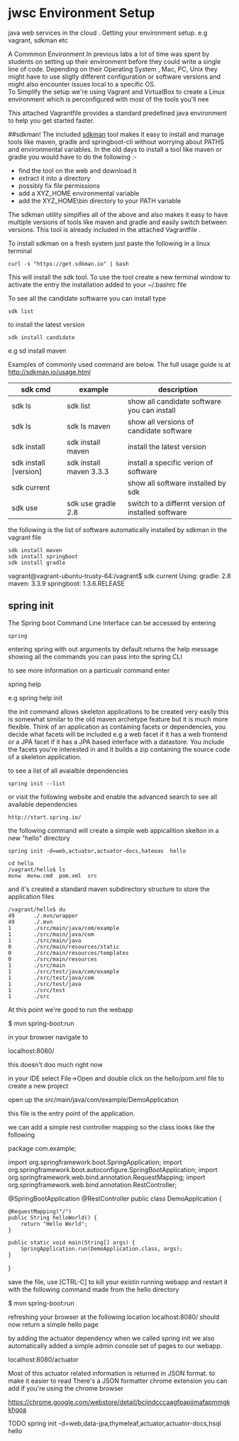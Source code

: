 # jwsc   Environment Setup
java web services in the cloud . Getting your environment setup. e.g vagrant, sdkman etc 

A Commmon Environment 
In previous labs a lot of time was spent by students on setting up their environment before they could write a single line of code. 
Depending on their Operating System , Mac, PC, Unix they might have to  use  sligtly different configuration or software versions and might also encounter issues local to a specific OS.  
To Simplify the setup we're using Vagrant and VirtualBox to create a Linux environment which is perconfigured with most of the tools you'll nee

This attached Vagrantfile provides a standard predefined java environment to help you get started faster.



##sdkman!
The included [sdkman](http://sdkman.io/) tool makes it easy to install and manage tools like maven, gradle and springboot-cli without worrying about PATHS and environmental variables.
In the old days to install a tool like maven or gradle you would have to do the following :-
 * find the tool on the web and download it
 * extract it into a directory 
 * possibly fix file permissions
 * add a XYZ_HOME environmental variable
 * add the XYZ_HOME\bin directory to your PATH variable

The sdkman utility simplfies all of the above
  and also makes it easy to have multiple versions of tools like maven and gradle
   and easily switch between versions. This tool is already included in the attached Vagrantfile .

To install sdkman on a fresh system just paste the following in a linux terminal

```
curl -s "https://get.sdkman.io" | bash
```

This will install the sdk tool.
To use the tool create a new terminal window to activate the entry the installation
added to your ~/.bashrc file

To see all the candidate softwarre you can install type
```
sdk list
```

to install the latest version
```
sdk install candidate
```
e.g
sd install maven

Examples of commonly used command are below. The  full usage guide is at http://sdkman.io/usage.html

| sdk cmd  |  example | description  |
|---|---|---|
| sdk ls                             | sdk list                | show all candidate software you can install |
| sdk ls <candidate>                 | sdk ls maven            | show all versions of candidate software |
| sdk install <candidate>            | sdk install maven       | install the latest version  |
| sdk install <candidate>  [version] | sdk install maven 3.3.3 | install a specific verion of software    |
| sdk current                        |                         | show all software installed by sdk    |
| sdk use <candidate> <version>      | sdk use gradle 2.8      | switch to a differnt version of installed software  |


the following is the list of software automatically installed by sdkman in the vagrant file
```
sdk install maven
sdk install springboot
sdk install gradle
```

vagrant@vagrant-ubuntu-trusty-64:/vagrant$ sdk current
Using:
gradle: 2.8
maven: 3.3.9
springboot: 1.3.6.RELEASE

## spring init
The Spring boot Command Line Interface  can be accessed by entering
```
spring
```

entering spring with out arguments by default   returns  the help message showing all the commands you can pass into the spring CLI

to see more information on a particualr command  enter

spring help <command>

e.g
spring help init

the init command allows skeleton applications to be created very easily
this is somewhat similar to the old maven archetype feature but it is much more flexible.
Think of an application as containing facets or dependencies, you decide what facets will be included
e.g a web facet if it has a web frontend or a JPA facet if it has a JPA based interface with a datastore.
You include the facets you're interested in and it builds a zip containing the source code of a skeleton application.

to see a list of all avaialble dependencies
```
spring init --list
```
or  visit the following website and enable the advanced search to see all available dependencies
```
http://start.spring.io/
```

the following command will create a simple web appicalition skelton in a new "hello" directory
```
spring init -d=web,actuator,actuator-docs,hateoas  hello
```

```
cd hello
/vagrant/hello$ ls
mvnw  mvnw.cmd  pom.xml  src
```
and it's created a standard maven subdirectory structure to store the application files
```
/vagrant/hello$ du
49      ./.mvn/wrapper
49      ./.mvn
1       ./src/main/java/com/example
1       ./src/main/java/com
1       ./src/main/java
0       ./src/main/resources/static
0       ./src/main/resources/templates
0       ./src/main/resources
1       ./src/main
1       ./src/test/java/com/example
1       ./src/test/java/com
1       ./src/test/java
1       ./src/test
1       ./src
```


At this point we're good to run the webapp

$ mvn spring-boot:run

in your browser navigate to

localhost:8080/

this doesn't doo much right now

 in your IDE select File->Open and double click on the hello/pom.xml file to create a new project

 open up the src/main/java/com/example/DemoApplication

 this file is the entry point of the application.

 we can add a simple rest controller mapping  so the class looks like the following

 package com.example;

 import org.springframework.boot.SpringApplication;
 import org.springframework.boot.autoconfigure.SpringBootApplication;
 import org.springframework.web.bind.annotation.RequestMapping;
 import org.springframework.web.bind.annotation.RestController;

 @SpringBootApplication
 @RestController
 public class DemoApplication {

 	@RequestMapping("/")
 	public String helloWorld() {
 		return "Hello World";
 	}

 	public static void main(String[] args) {
 		SpringApplication.run(DemoApplication.class, args);
 	}
 }


 save the file, use [CTRL-C] to kill your existin running webapp and restart it with the following command made from the hello directory

 $ mvn spring-boot:run

 refreshing your browser at the following location
 localhost:8080/
 should now return a simple hello page

 by adding the actuator dependency when we called spring init
 we also automatically added a simple admin console set of pages to our webapp.

  localhost:8080/actuator

Most of this actuator related information is returned in JSON format.
to make it easier to read There's a JSON formatter chrome extension you can add if you're using the chrome browser

https://chrome.google.com/webstore/detail/bcjindcccaagfpapjjmafapmmgkkhgoa




TODO spring init -d=web,data-jpa,thymeleaf,actuator,actuator-docs,hsql  hello
